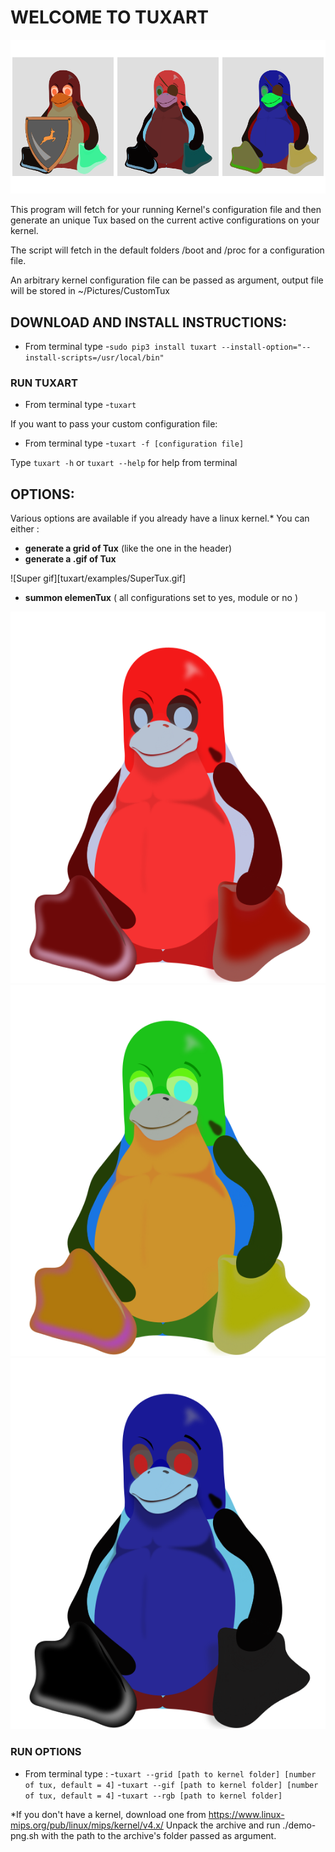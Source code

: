 

# WELCOME TO TUXART



![tux grid](tuxart/examples/TuxFamily.png)


This program will fetch for your running Kernel's configuration file and then generate an unique Tux based on the current active configurations on your kernel.

The script will fetch in the default folders /boot and /proc for a configuration file.

An arbitrary kernel configuration file can be passed as argument, output file will be stored in ~/Pictures/CustomTux


## DOWNLOAD AND INSTALL INSTRUCTIONS:

- From terminal type
-`sudo pip3 install tuxart --install-option="--install-scripts=/usr/local/bin"`



### RUN TUXART

- From terminal type
-`tuxart`

If you want to pass your custom configuration file:
- From terminal type
 -`tuxart -f [configuration file]`

Type `tuxart -h` or `tuxart --help` for help from terminal


## OPTIONS:

Various options are available if you already have a linux kernel.*
You can either :
- **generate a grid of Tux** (like the one in the header)
- **generate a .gif of Tux**

![Super gif][tuxart/examples/SuperTux.gif]
 
 - **summon elemenTux** ( all configurations set to yes, module or no )
 
 
 ![Red tux](tuxart/examples/redtux.svg)
 ![Green tux](tuxart/examples/greentux.svg)
 ![Blue tux](tuxart/examples/bluetux.svg)


### RUN OPTIONS

   - From terminal type :
   	-`tuxart --grid [path to kernel folder] [number of tux, default = 4]`
	-`tuxart --gif [path to kernel folder] [number of tux, default = 4]`
	-`tuxart --rgb [path to kernel folder]`


*If you don't have a kernel, download one from https://www.linux-mips.org/pub/linux/mips/kernel/v4.x/
Unpack the archive and run ./demo-png.sh with the path to the archive's folder passed as argument.
